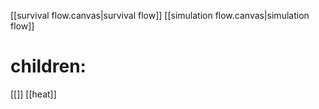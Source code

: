 [[survival flow.canvas|survival flow]]
[[simulation flow.canvas|simulation flow]]
# children:
[[]]
[[heat]]

